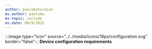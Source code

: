 ```yaml
---
author: paolomatarazzo
ms.author: paoloma
ms-topic: include
ms.date: 09/9/2025
---
```


:::image type="icon" source="../../media/icons/18px/configuration.svg" border="false"::: **Device configuration requirements**